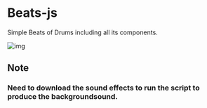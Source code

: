 # Beats-js
Simple Beats of Drums including all its components.

![img](https://media0.giphy.com/media/3q1yvRyvZaDF8waQ8I/200.webp?cid=790b7611e4d9cb886cfca0cf9fbf32bf910d50015c45ae14&rid=200.webp)


## **Note**</br>
### Need to download the sound effects to run the script to produce the backgroundsound.

